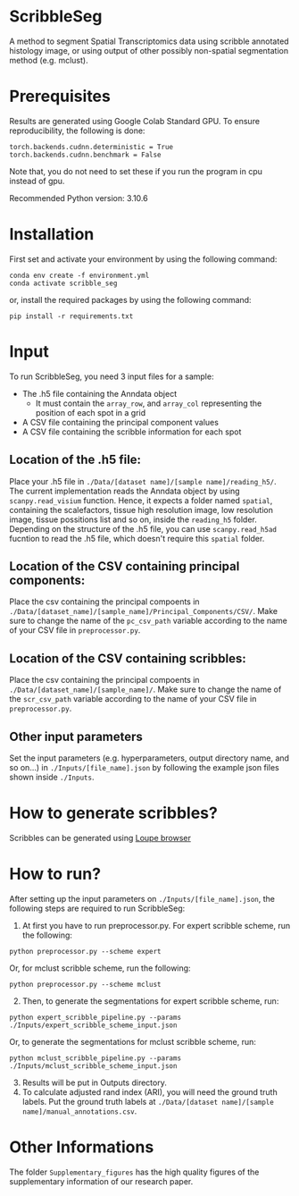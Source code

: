 # ScribbleSeg
A method to segment Spatial Transcriptomics data using scribble annotated histology image, or using 
output of other possibly non-spatial segmentation method (e.g. mclust).

# Prerequisites
Results are generated using Google Colab Standard GPU. To ensure reproducibility, the following is done:
```
torch.backends.cudnn.deterministic = True
torch.backends.cudnn.benchmark = False
```
Note that, you do not need to set these if you run the program in cpu instead of gpu.

Recommended Python version: 3.10.6

# Installation
First set and activate your environment by using the following command:
```
conda env create -f environment.yml
conda activate scribble_seg
```
or, install the required packages by using the following command:
```
pip install -r requirements.txt
```

# Input
To run ScribbleSeg, you need 3 input files for a sample:
 - The .h5 file containing the Anndata object
    - It must contain the ```array_row```, and ```array_col``` representing the position of each spot in a grid
 - A CSV file containing the principal component values
 - A CSV file containing the scribble information for each spot

## Location of the .h5 file:
Place your .h5 file in ```./Data/[dataset name]/[sample name]/reading_h5/```. The current implementation reads the Anndata object
by using ```scanpy.read_visium``` function. Hence, it expects a folder named ```spatial```, containing the scalefactors, tissue high 
resolution image, low resolution image, tissue possitions list and so on, inside the ```reading_h5``` folder. Depending on the 
structure of the .h5 file, you can use ```scanpy.read_h5ad``` fucntion to read the .h5 file, which doesn't require this ```spatial``` folder.

## Location of the CSV containing principal components:
Place the csv containing the principal compoents in ```./Data/[dataset_name]/[sample_name]/Principal_Components/CSV/```.
Make sure to change the name of the ```pc_csv_path``` variable according to the name of your CSV file in ```preprocessor.py```.

## Location of the CSV containing scribbles:
Place the csv containing the principal compoents in ```./Data/[dataset_name]/[sample_name]/```.
Make sure to change the name of the ```scr_csv_path``` variable according to the name of your CSV file in ```preprocessor.py```.

## Other input parameters
Set the input parameters (e.g. hyperparameters, output directory name, and so on...) in ```./Inputs/[file_name].json``` by following the example json files shown inside ```./Inputs```.

# How to generate scribbles?
Scribbles can be generated using [Loupe browser](https://support.10xgenomics.com/single-cell-gene-expression/software/visualization/latest/what-is-loupe-cell-browser)

# How to run?
After setting up the input parameters on ```./Inputs/[file_name].json```, the following steps are required to run ScribbleSeg:
1. At first you have to run preprocessor.py. For expert scribble scheme, run the following:
```
python preprocessor.py --scheme expert
```
Or, for mclust scribble scheme, run the following:
```
python preprocessor.py --scheme mclust
```
2. Then, to generate the segmentations for expert scribble scheme, run:
```
python expert_scribble_pipeline.py --params ./Inputs/expert_scribble_scheme_input.json
```
Or, to generate the segmentations for mclust scribble scheme, run:
```
python mclust_scribble_pipeline.py --params ./Inputs/mclust_scribble_scheme_input.json
```
3. Results will be put in Outputs directory.
4. To calculate adjusted rand index (ARI), you will need the ground truth labels. Put the ground truth labels at ```./Data/[dataset name]/[sample name]/manual_annotations.csv```.

# Other Informations
The folder ```Supplementary_figures``` has the high quality figures of the supplementary information of our research paper.
